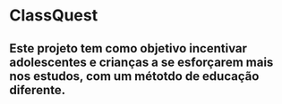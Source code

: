 # ClassQuest 


## Este projeto tem como objetivo incentivar adolescentes e crianças a se esforçarem mais nos estudos, com um métotdo de educação diferente.
